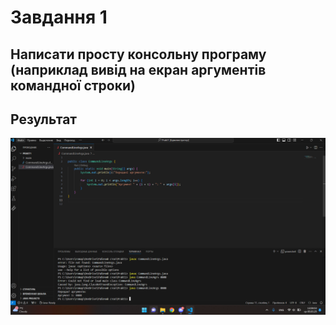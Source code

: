 # Завдання 1
## Написати просту консольну програму (наприклад вивід на екран аргументів командної строки)
## Результат
![321](image/123.png)
#